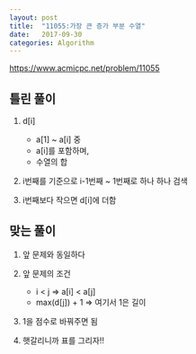 ```yaml
---
layout: post
title:  "11055:가장 큰 증가 부분 수열"
date:   2017-09-30
categories: Algorithm
---
```



<https://www.acmicpc.net/problem/11055>

## 틀린 풀이

1. d[i]
	* a[1] ~ a[i] 중
	* a[i]를 포함하며,
	* 수열의 합
2. i번째를 기준으로 i-1번째 ~ 1번째로 하나 하나 검색

3. i번째보다 작으면 d[i]에 더함


## 맞는 풀이

1. 앞 문제와 동일하다

2. 앞 문제의 조건
	* i < j   =>  a[i] < a[j]
	* max(d[j]) + 1   => 여기서 1은 길이
3. 1을 점수로 바꿔주면 됨
4. 햇갈리니까 표를 그리자!!

